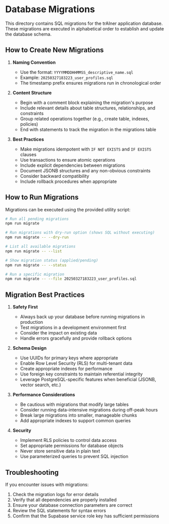 # Database Migrations

This directory contains SQL migrations for the trAIner application database. These migrations are executed in alphabetical order to establish and update the database schema.

## How to Create New Migrations

1. **Naming Convention**
   - Use the format: `YYYYMMDDHHMMSS_descriptive_name.sql`
   - Example: `20250327183223_user_profiles.sql`
   - The timestamp prefix ensures migrations run in chronological order

2. **Content Structure**
   - Begin with a comment block explaining the migration's purpose
   - Include relevant details about table structures, relationships, and constraints
   - Group related operations together (e.g., create table, indexes, policies)
   - End with statements to track the migration in the migrations table

3. **Best Practices**
   - Make migrations idempotent with `IF NOT EXISTS` and `IF EXISTS` clauses
   - Use transactions to ensure atomic operations
   - Include explicit dependencies between migrations
   - Document JSONB structures and any non-obvious constraints
   - Consider backward compatibility
   - Include rollback procedures when appropriate

## How to Run Migrations

Migrations can be executed using the provided utility script:

```bash
# Run all pending migrations
npm run migrate

# Run migrations with dry-run option (shows SQL without executing)
npm run migrate -- --dry-run

# List all available migrations
npm run migrate -- --list

# Show migration status (applied/pending)
npm run migrate -- --status

# Run a specific migration
npm run migrate -- --file 20250327183223_user_profiles.sql
```

## Migration Best Practices

1. **Safety First**
   - Always back up your database before running migrations in production
   - Test migrations in a development environment first
   - Consider the impact on existing data
   - Handle errors gracefully and provide rollback options

2. **Schema Design**
   - Use UUIDs for primary keys where appropriate
   - Enable Row Level Security (RLS) for multi-tenant data
   - Create appropriate indexes for performance
   - Use foreign key constraints to maintain referential integrity
   - Leverage PostgreSQL-specific features when beneficial (JSONB, vector search, etc.)

3. **Performance Considerations**
   - Be cautious with migrations that modify large tables
   - Consider running data-intensive migrations during off-peak hours
   - Break large migrations into smaller, manageable chunks
   - Add appropriate indexes to support common queries

4. **Security**
   - Implement RLS policies to control data access
   - Set appropriate permissions for database objects
   - Never store sensitive data in plain text
   - Use parameterized queries to prevent SQL injection

## Troubleshooting

If you encounter issues with migrations:

1. Check the migration logs for error details
2. Verify that all dependencies are properly installed
3. Ensure your database connection parameters are correct
4. Review the SQL statements for syntax errors
5. Confirm that the Supabase service role key has sufficient permissions 